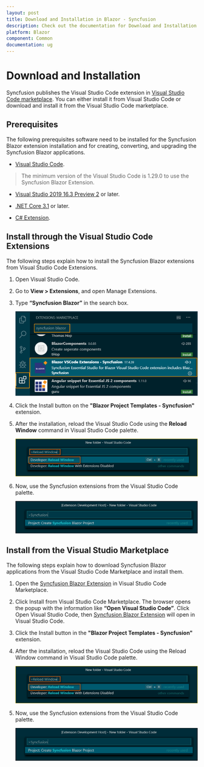 ```yaml
---
layout: post
title: Download and Installation in Blazor - Syncfusion
description: Check out the documentation for Download and Installation in Blazor
platform: Blazor
component: Common
documentation: ug
---
```


# Download and Installation

Syncfusion publishes the Visual Studio Code extension in [Visual Studio Code marketplace](https://marketplace.visualstudio.com/items?itemName=SyncfusionInc.Blazor-Extension). You can either install it from Visual Studio Code or download and install it from the Visual Studio Code marketplace.

## Prerequisites

The following prerequisites software need to be installed for the Syncfusion Blazor extension installation and for creating, converting, and upgrading the Syncfusion Blazor applications.

* [Visual Studio Code](https://code.visualstudio.com/download).

 > The minimum version of the Visual Studio Code is 1.29.0 to use the Syncfusion Blazor Extension.

* [Visual Studio 2019 16.3 Preview 2](https://visualstudio.microsoft.com/vs/) or later.

* [.NET Core 3.1](https://dotnet.microsoft.com/download/dotnet-core/3.1) or later.

* [C# Extension](https://marketplace.visualstudio.com/items?itemName=ms-vscode.csharp).

## Install through the Visual Studio Code Extensions

The following steps explain how to install the Syncfusion Blazor extensions from Visual Studio Code Extensions.

1. Open Visual Studio Code.

2. Go to **View > Extensions**, and open Manage Extensions.

3. Type **“Syncfusion Blazor”** in the search box.

     ![Extension](../images/Extension.png)

4. Click the Install button on the **"Blazor Project Templates - Syncfusion"** extension.

5. After the installation, reload the Visual Studio Code using the **Reload Window** command in Visual Studio Code palette.

     ![Reload-Window](../images/Reload-Window.png)

6. Now, use the Syncfusion extensions from the Visual Studio Code palette.

     ![CreateProjectPalette](../images/CreateProjectPalette.png)

## Install from the Visual Studio Marketplace

The following steps explain how to download Syncfusion Blazor applications from the Visual Studio Code Marketplace and install them.

1. Open the [Syncfusion Blazor Extension](https://marketplace.visualstudio.com/items?itemName=SyncfusionInc.Blazor-VSCode-Extensions) in Visual Studio Code Marketplace.

2. Click Install from Visual Studio Code Marketplace. The browser opens the popup with the information like **“Open Visual Studio Code”**. Click Open Visual Studio Code, then [Syncfusion Blazor Extension](https://marketplace.visualstudio.com/items?itemName=SyncfusionInc.Blazor-VSCode-Extensions) will open in Visual Studio Code.

3. Click the Install button in the **"Blazor Project Templates - Syncfusion"** extension.

4. After the installation, reload the Visual Studio Code using the Reload Window command in Visual Studio Code palette.

     ![Reload-Window](../images/Reload-Window.png)

5. Now, use the Syncfusion extensions from the Visual Studio Code palette.

     ![CreateProjectPalette](../images/CreateProjectPalette.png)